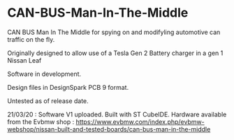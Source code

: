 # CAN-BUS-Man-In-The-Middle
CAN BUS Man In The Middle for spying on and modifyling automotive can traffic on the fly.

Originally designed to allow use of a Tesla Gen 2 Battery charger in a gen 1 Nissan Leaf

Software in development.

Design files in DesignSpark PCB 9 format.

Untested as of release date.

21/03/20 : Software V1 uploaded. Built with ST CubeIDE. Hardware available from the Evbmw shop :
https://www.evbmw.com/index.php/evbmw-webshop/nissan-built-and-tested-boards/can-bus-man-in-the-middle


